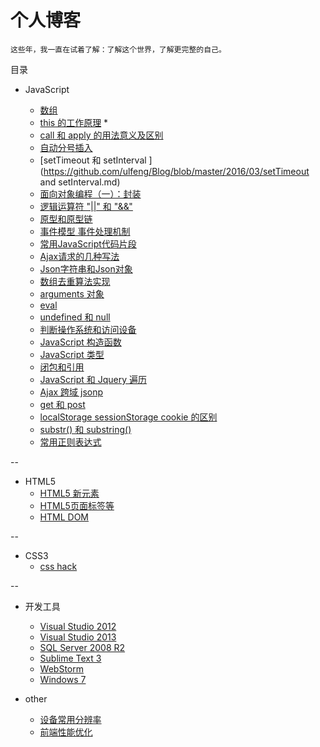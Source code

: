 # 个人博客
    这些年，我一直在试着了解：了解这个世界，了解更完整的自己。
    
目录

* JavaScript

    * [数组](https://github.com/ulfeng/blog/blob/master/2016/04/test/array.md)
    * [this 的工作原理](https://github.com/ulfeng/blog/blob/master/2015/this.md) * 
    * [call 和 apply 的用法意义及区别](https://github.com/ulfeng/blog/blob/master/2016/03/call%20and%20apply.md) 
    * [自动分号插入](https://github.com/ulfeng/Blog/blob/master/2016/03/JavaScript%20%E8%87%AA%E5%8A%A8%E5%88%86%E5%8F%B7%E6%8F%92%E5%85%A5.md)
    * [setTimeout 和 setInterval ](https://github.com/ulfeng/Blog/blob/master/2016/03/setTimeout and setInterval.md)
    * [面向对象编程（一）：封装](https://github.com/ulfeng/blog/blob/master/2016/03/object-oriented(1).md)
    * [逻辑运算符 "||" 和 "&&"](https://github.com/ulfeng/blog/blob/master/2016/03/JavaScript%20%E9%80%BB%E8%BE%91%E8%BF%90%E7%AE%97%E7%AC%A6.md)
    * [原型和原型链](https://github.com/ulfeng/blog/blob/master/2016/03/Prototype%20and%20Prototype%20chain.md)
    * [事件模型 事件处理机制](https://github.com/ulfeng/blog/blob/master/2016/03/event.md)
    * [常用JavaScript代码片段](https://github.com/ulfeng/blog/blob/master/2015/100%E4%B8%AA%E5%B8%B8%E7%94%A8%E7%9A%84%E5%8E%9F%E7%94%9FJavaScipt%E4%BB%A3%E7%A0%81%E7%89%87%E6%AE%B5-01.md)
    * [Ajax请求的几种写法](https://github.com/ulfeng/blog/blob/master/2015/Ajax%20%E8%AF%B7%E6%B1%82%E7%9A%84%E5%87%A0%E7%A7%8D%E5%86%99%E6%B3%95.md)
    * [Json字符串和Json对象](https://github.com/ulfeng/blog/blob/master/2015/JSON%20%E5%AD%97%E7%AC%A6%E4%B8%B2%20%E5%92%8C%20JSON%20%E5%AF%B9%E8%B1%A1.md)
    * [数组去重算法实现](https://github.com/ulfeng/blog/blob/master/2015/JS%E6%95%B0%E7%BB%84%E5%8E%BB%E9%87%8D%E7%AE%97%E6%B3%95%E5%AE%9E%E7%8E%B0.md)
    * [arguments 对象](https://github.com/ulfeng/blog/blob/master/2015/JavaScript%20arguments%20%E5%AF%B9%E8%B1%A1.md)
    * [eval](https://github.com/ulfeng/blog/blob/master/2015/JavaScript%20eval.md)
    * [undefined 和 null](https://github.com/ulfeng/blog/blob/master/2015/JavaScript%20undefined%20和%20null.md)
    * [判断操作系统和访问设备](https://github.com/ulfeng/blog/blob/master/2015/JavaScript%20%E5%88%A4%E6%96%AD%E6%93%8D%E4%BD%9C%E7%B3%BB%E7%BB%9F%E7%B1%BB%E5%9E%8B%E5%92%8C%E8%AE%BF%E9%97%AE%E8%AE%BE%E5%A4%87.md)
    * [JavaScript 构造函数](https://github.com/ulfeng/blog/blob/master/2015/JavaScript%20%E6%9E%84%E9%80%A0%E5%87%BD%E6%95%B0.md)
    * [JavaScript 类型](https://github.com/ulfeng/blog/blob/master/2015/JavaScript%20%E7%B1%BB%E5%9E%8B.md)
    * [闭包和引用](https://github.com/ulfeng/blog/blob/master/2015/JavaScript%20%E9%97%AD%E5%8C%85%E5%92%8C%E5%BC%95%E7%94%A8.md)
    * [JavaScript 和 Jquery 遍历](https://github.com/ulfeng/blog/blob/master/2015/JavaScript%E5%92%8CJquery%E9%81%8D%E5%8E%86li%E4%B8%AD%E7%9A%84img.md)
    * [Ajax 跨域 jsonp](https://github.com/ulfeng/blog/blob/master/2015/ajax%20%E8%B5%84%E6%BA%90%E8%B7%A8%E5%9F%9F%E8%A7%A3%E5%86%B3%E6%96%B9%E6%B3%95.md)
    * [get 和 post](https://github.com/ulfeng/blog/blob/master/2015/get%E5%92%8Cpost%E7%9A%84%E5%8C%BA%E5%88%AB.md)
    * [localStorage sessionStorage cookie 的区别](https://github.com/ulfeng/blog/blob/master/2015/localStorage%20sessionStorage%20cookie%20%E7%9A%84%E5%8C%BA%E5%88%AB)
    * [substr() 和 substring()](https://github.com/ulfeng/blog/blob/master/2015/substr%20and%20substring.md)
    * [常用正则表达式](https://github.com/ulfeng/blog/blob/master/2015/%E6%AD%A3%E5%88%99%E8%A1%A8%E8%BE%BE%E5%BC%8F.md)

--

* HTML5
    * [HTML5 新元素](https://github.com/ulfeng/HTML5/blob/master/README.md)
    * [HTML5页面<meta>标签等](https://github.com/ulfeng/blog/blob/master/2016/03/HTML5.md)
    * [HTML DOM](https://github.com/ulfeng/HTML-DOM/blob/master/README.md)
    
--

* CSS3
    * [css hack](https://github.com/ulfeng/blog/blob/master/2015/CSS%20hack%20.md)
    
--

* 开发工具
    * [Visual Studio 2012]()
    * [Visual Studio 2013]()
    * [SQL Server 2008 R2]()
    * [Sublime Text 3]()
    * [WebStorm]()
    * [Windows 7](https://github.com/ulfeng/Resources/blob/master/windows.md)

* other
    * [设备常用分辨率](https://github.com/ulfeng/blog/blob/master/2015/PC%20%E7%A7%BB%E5%8A%A8%E5%B8%B8%E7%94%A8%E8%AE%BE%E5%A4%87%E5%B1%8F%E5%B9%95%E5%88%86%E8%BE%A8%E7%8E%87.md)
    * [前端性能优化](https://github.com/ulfeng/blog/blob/master/2015/%E5%89%8D%E7%AB%AF%E4%BC%98%E5%8C%96.md)
